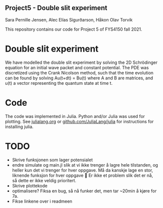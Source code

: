 ## Project5 - Double slit experiment
Sara Pernille Jensen, Alec Elías Sigurðarson, Håkon Olav Torvik

This repository contains our code for Project 5 of FYS4150 fall 2021.

# Double slit experiment
We have modelled the double slit experiment by solving the 2D Schrödinger equation for an initial wave packet and constant potential. The PDE was discretized using the Crank Nicolson method, such that the time evolution can be found by solving Au(t+dt) = Bu(t) where A and B are matrices, and u(t) a vector representing the quantum state at time t.

# Code
The code was implemented in Julia. Python and/or Julia was used for plotting. See [julialang.org](julialang.org) or [github.com/JuliaLang/julia](github.com/JuliaLang/julia) for instructions for installing julia.

# TODO
- Skrive funksjonen som lager potensialet
- endre simulate og main.jl slik at vi ikke trenger å lagre hele tilstanden, og heller kun det vi trenger for hver oppgave. Må da kanskje lage en stor, liknende funksjon for hver oppgave 🤷 Er ikke et problem slik det er nå, så dette er ikke veldig prioritert.
- Skrive plottekode
- optimalisere? Fiksa en bug, så nå funker det, men tar ~20min å kjøre for 7a.
- Fikse linkene over i readmeen
